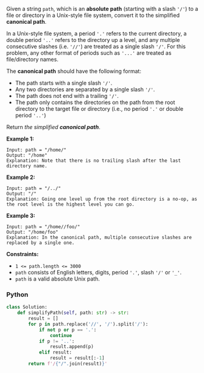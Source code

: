 Given a string  `path`, which is an  **absolute path**  (starting with a slash  `'/'`) to a file or directory in a Unix-style file system, convert it to the simplified  **canonical path**.

In a Unix-style file system, a period  `'.'`  refers to the current directory, a double period  `'..'`  refers to the directory up a level, and any multiple consecutive slashes (i.e.  `'//'`) are treated as a single slash  `'/'`. For this problem, any other format of periods such as  `'...'`  are treated as file/directory names.

The  **canonical path**  should have the following format:

-   The path starts with a single slash  `'/'`.
-   Any two directories are separated by a single slash  `'/'`.
-   The path does not end with a trailing  `'/'`.
-   The path only contains the directories on the path from the root directory to the target file or directory (i.e., no period  `'.'`  or double period  `'..'`)

Return  _the simplified  **canonical path**_.

**Example 1:**
```
Input: path = "/home/"
Output: "/home"
Explanation: Note that there is no trailing slash after the last directory name.
```

**Example 2:**
```
Input: path = "/../"
Output: "/"
Explanation: Going one level up from the root directory is a no-op, as the root level is the highest level you can go.
```

**Example 3:**
```
Input: path = "/home//foo/"
Output: "/home/foo"
Explanation: In the canonical path, multiple consecutive slashes are replaced by a single one.
```

**Constraints:**

-   `1 <= path.length <= 3000`
-   `path`  consists of English letters, digits, period  `'.'`, slash  `'/'`  or  `'_'`.
-   `path`  is a valid absolute Unix path.


### Python
```python
class Solution:
    def simplifyPath(self, path: str) -> str:
        result = []
        for p in path.replace('//', '/').split('/'):
            if not p or p == '.':
                continue
            if p != '..':
                result.append(p)
            elif result:
                result = result[:-1]
        return f'/{"/".join(result)}'
```
